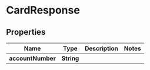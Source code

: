 # CardResponse

## Properties
| Name              | Type       | Description | Notes |
|-------------------|------------|-------------|-------|
| **accountNumber** | **String** |             |       |
